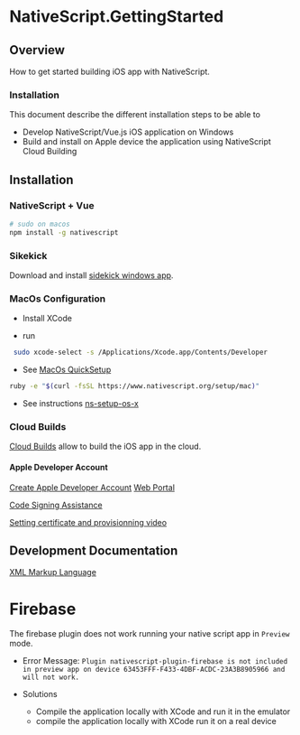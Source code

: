 # NativeScript.GettingStarted


## Overview

How to get started building iOS app with NativeScript.

### Installation
This document describe the different installation steps to be able to
- Develop NativeScript/Vue.js iOS application on Windows
- Build and install on Apple device the application using NativeScript Cloud Building

## Installation

### NativeScript + Vue

```bash
# sudo on macos
npm install -g nativescript
```

### Sikekick

Download and install [sidekick windows app](https://www.nativescript.org/nativescript-sidekick).

### MacOs Configuration
- Install XCode
 * run 
 ```bash
  sudo xcode-select -s /Applications/Xcode.app/Contents/Developer
  ```
- See [MacOs QuickSetup](https://docs.nativescript.org/start/quick-setup)
 ```bash
 ruby -e "$(curl -fsSL https://www.nativescript.org/setup/mac)"
 ```
 
- See instructions [ns-setup-os-x](https://docs.nativescript.org/start/ns-setup-os-x)

### Cloud Builds

[Cloud Builds](https://docs.nativescript.org/sidekick/user-guide/build-app/cloud-build)
allow to build the iOS app in the cloud.

#### Apple Developer Account
[Create Apple Developer Account](https://appleid.apple.com/account#!&page=create)
[Web Portal](https://iforgot.apple.com/appleid#!&section=appleid)

[Code Signing Assistance](https://docs.nativescript.org/sidekick/user-guide/code-signing/code-signing-for-ios/code-signing-assistance)

[Setting certificate and provisionning video](https://www.youtube.com/watch?v=5gKuR2UCOnM)

## Development Documentation

[XML Markup Language](https://docs.nativescript.org/ui/ns-ui-widgets/action-bar)


# Firebase

The firebase plugin does not work running your native script app in `Preview` mode.

- Error Message: `Plugin nativescript-plugin-firebase is not included in preview app on device 63453FFF-F433-4DBF-ACDC-23A3B8905966 and will not work.`

- Solutions
  * Compile the application locally with XCode and run it in the emulator
  * compile the application locally with XCode run it on a real device
  
